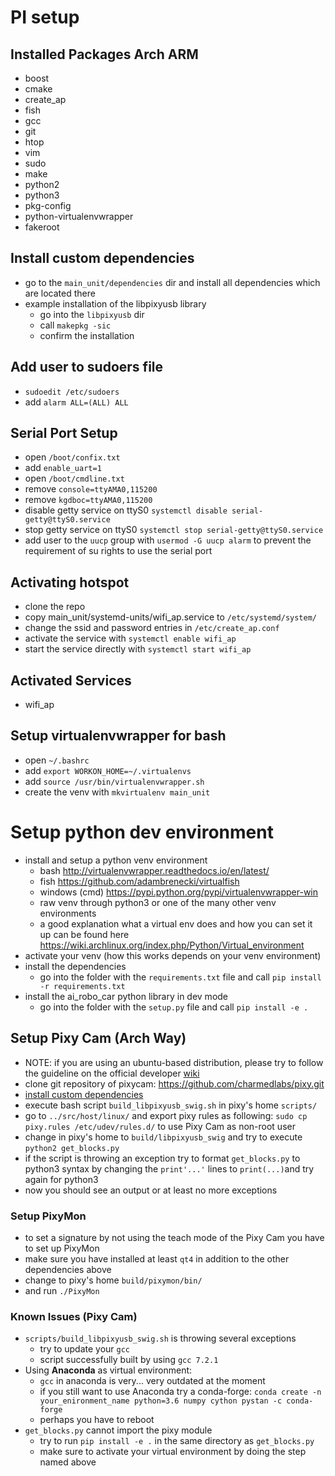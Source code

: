 # PI setup
## Installed Packages Arch ARM
- boost
- cmake
- create_ap
- fish
- gcc
- git
- htop
- vim
- sudo
- make
- python2
- python3
- pkg-config
- python-virtualenvwrapper
- fakeroot

## Install custom dependencies
- go to the `main_unit/dependencies` dir and install all dependencies which are located there
- example installation of the libpixyusb library
  - go into the `libpixyusb` dir 
  - call `makepkg -sic`
  - confirm the installation

## Add user to sudoers file
- `sudoedit /etc/sudoers`
- add `alarm ALL=(ALL) ALL`

## Serial Port Setup
- open `/boot/confix.txt`
- add `enable_uart=1`
- open `/boot/cmdline.txt`
- remove `console=ttyAMA0,115200`
- remove `kgdboc=ttyAMA0,115200`
- disable getty service on ttyS0 `systemctl disable serial-getty@ttyS0.service`
- stop getty service on ttyS0 `systemctl stop serial-getty@ttyS0.service`
- add user to the `uucp` group with `usermod -G uucp alarm` to prevent the requirement of su rights to use the serial port

## Activating hotspot
- clone the repo
- copy main_unit/systemd-units/wifi_ap.service to `/etc/systemd/system/`
- change the ssid and password entries in `/etc/create_ap.conf` 
- activate the service with `systemctl enable wifi_ap`
- start the service directly with `systemctl start wifi_ap`

## Activated Services
- wifi_ap

## Setup virtualenvwrapper for bash
- open `~/.bashrc`
- add `export WORKON_HOME=~/.virtualenvs`
- add `source /usr/bin/virtualenvwrapper.sh`
- create the venv with `mkvirtualenv main_unit`

# Setup python dev environment
- install and setup a python venv environment
  - bash <http://virtualenvwrapper.readthedocs.io/en/latest/>
  - fish <https://github.com/adambrenecki/virtualfish>
  - windows (cmd) <https://pypi.python.org/pypi/virtualenvwrapper-win>
  - raw venv through python3 or one of the many other venv environments
  - a good explanation what a virtual env does and how you can set it up can be found here
    <https://wiki.archlinux.org/index.php/Python/Virtual_environment>
- activate your venv (how this works depends on your venv environment)
- install the dependencies
  - go into the folder with the `requirements.txt` file and call `pip install -r requirements.txt`
- install the ai_robo_car python library in dev mode
  - go into the folder with the `setup.py` file and call `pip install -e .`

## Setup Pixy Cam (Arch Way)

 - NOTE: if you are using an ubuntu-based distribution, please try to follow the guideline on the official developer [wiki](http://cmucam.org/projects/cmucam5/wiki)
 - clone git repository of pixycam: https://github.com/charmedlabs/pixy.git
 - [install custom dependencies](##Installcustomdependencies)
 - execute bash script `build_libpixyusb_swig.sh` in pixy's home `scripts/`
 - go to `../src/host/linux/` and export pixy rules as following: `sudo cp pixy.rules /etc/udev/rules.d/` to use Pixy Cam as non-root user
 - change in pixy's home to `build/libpixyusb_swig` and try to execute `python2 get_blocks.py`
 - if the script is throwing an exception try to format `get_blocks.py` to python3 syntax by changing the `print'...'` lines to `print(...)`and try again for python3
 - now you should see an output or at least no more exceptions
### Setup PixyMon
 - to set a signature by not using the teach mode of the Pixy Cam you have to set up PixyMon
 - make sure you have installed at least `qt4` in addition to the other dependencies above
 -  change to pixy's home `build/pixymon/bin/`
 - and run `./PixyMon`

### Known Issues (Pixy Cam)
 - `scripts/build_libpixyusb_swig.sh` is throwing several exceptions
	 - try to update your `gcc`
	 - script successfully built by using `gcc 7.2.1` 
 - Using **Anaconda** as virtual environment:
	 - `gcc` in anaconda is very... very outdated at the moment
	 - if you still want to use Anaconda try a conda-forge: `conda create -n your_enironment_name python=3.6 numpy cython pystan -c conda-forge`
	 - perhaps you have to reboot
 - `get_blocks.py` cannot import the pixy module
	 - try to run `pip install -e .` in the same directory as `get_blocks.py`
	 - make sure to activate your virtual environment by doing the step named above
